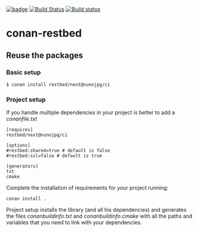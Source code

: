 [![badge](https://img.shields.io/badge/conan.io-restbed%2Fnext-green.svg?logo=data:image/png)](http://www.conan.io/source/restbed/next/nunojpg/ci)
[![Build Status](https://travis-ci.org/nunojpg/conan-restbed.svg?branch=master)](https://travis-ci.org/nunojpg/conan-restbed)
[![Build status](https://ci.appveyor.com/api/projects/status/d3m9un5jlbvd174f/branch/master?svg=true)](https://ci.appveyor.com/project/nunojpg/conan-restbed/branch/master)

# conan-restbed

## Reuse the packages

### Basic setup

    $ conan install restbed/next@nunojpg/ci
    
### Project setup

If you handle multiple dependencies in your project is better to add a *conanfile.txt*
    
    [requires]
    restbed/next@nunojpg/ci

    [options]
    #restbed:shared=true # default is false
    #restbed:ssl=false # default is true
    
    [generators]
    txt
    cmake

Complete the installation of requirements for your project running:</small></span>

    conan install .

Project setup installs the library (and all his dependencies) and generates the files *conanbuildinfo.txt* and *conanbuildinfo.cmake* with all the paths and variables that you need to link with your dependencies.